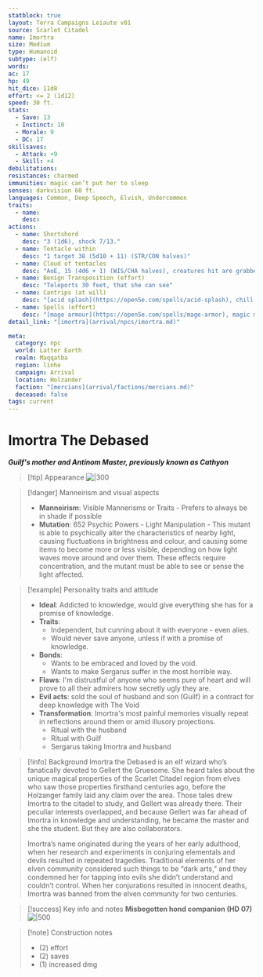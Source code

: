 ```yaml
---
statblock: true
layout: Terra Campaigns Leiaute v01
source: Scarlet Citadel
name: Imortra
size: Medium
type: Humanoid
subtype: (elf)
words: 
ac: 17
hp: 49
hit_dice: 11d8
effort: <= 2 (1d12)
speed: 30 ft.
stats:
  - Save: 13
  - Instinct: 10
  - Morale: 9
  - DC: 17
skillsaves:
  - Attack: +9
  - Skill: +4
debilitations: 
resistances: charmed
immunities: magic can’t put her to sleep
senses: darkvision 60 ft.
languages: Common, Deep Speech, Elvish, Undercommon
traits:
  - name: 
    desc: 
actions:
  - name: Shortshord
    desc: "3 (1d6), shock 7/13."
  - name: Tentacle within
    desc: "1 target 38 (5d10 + 11) (STR/CON halves)"
  - name: Cloud of tentacles
    desc: "AoE, 15 (4d6 + 1) (WIS/CHA halves), creatures hit are grabbed and must pass a STR/DEX"
  - name: Benign Transposition (effort)
    desc: "Teleports 30 feet, that she can see"
  - name: Cantrips (at will)
    desc: "[acid splash](https://open5e.com/spells/acid-splash), chill touch, mage hand, prestidigitation, ray of frost, shocking grasp"
  - name: Spells (effort)
    desc: "[mage armour](https://open5e.com/spells/mage-armor), magic missile, shield, thunderwave, [arcane lock](https://open5e.com/spells/arcane-lock), [flaming sphere](https://open5e.com/spells/flaming-sphere), [mirror image](https://open5e.com/spells/mirror-image), [misty step](https://open5e.com/spells/misty-step), [chains of perdition](https://www.5esrd.com/spellcasting/3pp-spells/spells-open-design-llc/chains-of-perdition/), [demon within](https://www.5esrd.com/spellcasting/3pp-spells/spells-open-design-llc/demon-within/) ([chaos quadrapod](https://5e.tools/bestiary.html#chaos%20quadrapod_ai)), glyph of warding, [magic circle](https://open5e.com/spells/magic-circle), [banishment](https://open5e.com/spells/banishment), [conjure fiends](https://www.5esrd.com/spellcasting/3pp-spells/spells-open-design-llc/conjure-fiends/), [conjure minor elementals](https://open5e.com/spells/conjure-minor-elementals), [phantasmal killer](https://open5e.com/spells/phantasmal-killer), [polymorph](https://open5e.com/spells/polymorph) (into a [moorbounder](https://5e.tools/bestiary.html#bristled%20moorbounder_egw)), [cloudkill](https://open5e.com/spells/cloudkill), [conjure elemental](https://open5e.com/spells/conjure-elemental), [dark lord's mantle](https://www.5esrd.com/spellcasting/3pp-spells/spells-open-design-llc/dark-lords-mantle/), [globe of invulnerability](https://open5e.com/spells/globe-of-invulnerability), [true seeing](https://open5e.com/spells/true-seeing)"
detail_link: "[imortra](arrival/npcs/imortra.md)"

meta: 
  category: npc
  world: Latter Earth
  realm: Maqqatba
  region: linhe
  campaign: Arrival
  location: Holzander
  faction: "[mercians](arrival/factions/mercians.md)"
  deceased: false
tags: current
---
```


# Imortra The Debased
***Guilf's mother and Antinom Master, previously known as Cathyon***

> [!tip] Appearance
> ![|300](https://i.imgur.com/g9WC3LZ.png)

> [!danger] Manneirism and visual aspects
> -  **Manneirism**: Visible Mannerisms or Traits - Prefers to always be in shade if possible
> - **Mutation**: 652 Psychic Powers - Light Manipulation - This mutant is able to psychically alter the characteristics of nearby light, causing fluctuations in brightness and colour, and causing some items to become more or less visible, depending on how light waves move around and over them. These effects require concentration, and the mutant must be able to see or sense the light affected.

> [!example] Personality traits and attitude
> - **Ideal**: Addicted to knowledge, would give everything she has for a promise of knowledge.
> - **Traits**: 
> 	- Independent, but cunning about it with everyone - even alies.
> 	- Would never save anyone, unless if with a promise of knowledge.
> - **Bonds**:
> 	- Wants to be embraced and loved by the void.
> 	- Wants to make Sergarus suffer in the most horrible way.
> - **Flaws**: I'm distrustful of anyone who seems pure of heart and will prove to all their admirers how secretly ugly they are.
> - **Evil acts**: sold the soul of husband and son (Guilf) in a contract for deep knowledge with The Void 
> - **Transformation**: Imortra's most painful memories visually repeat in reflections around them or amid illusory projections.
> 	- Ritual with the husband
> 	- Ritual with Guilf
> 	- Sergarus taking Imortra and husband
> 

> [!info] Background
>  Imortra the Debased is an elf wizard who’s fanatically devoted to Gellert the Gruesome. She heard tales about the unique magical properties of the Scarlet Citadel region from elves who saw those properties firsthand centuries ago, before the Holzanger family laid any claim over the area. Those tales drew Imortra to the citadel to study, and Gellert was already there. Their peculiar interests overlapped, and because Gellert was far ahead of Imortra in knowledge and understanding, he became the master and she the student. But they are also collaborators.
>  
>  Imortra’s name originated during the years of her early adulthood, when her research and experiments in conjuring elementals and devils resulted in repeated tragedies. Traditional elements of her elven community considered such things to be “dark arts,” and they condemned her for tapping into evils she didn’t understand and couldn’t control. When her conjurations resulted in innocent deaths, Imortra was banned from the elven community for two centuries.

> [!success] Key info and notes
> **Misbegotten hond companion (HD 07)**
> ![|500](https://i.imgur.com/gwsSnEc.png)

> [!note] Construction notes
> - (2) effort
> - (2) saves
> - (1) increased dmg
